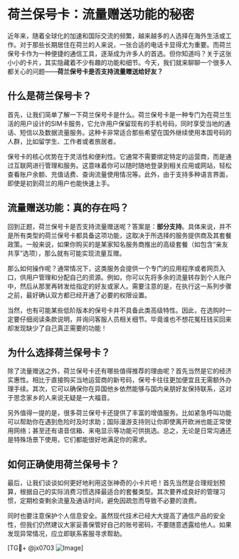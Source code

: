 # 荷兰保号卡：流量赠送功能的秘密

近年来，随着全球化的加速和国际交流的频繁，越来越多的人选择在海外生活或工作。对于那些长期居住在荷兰的人来说，一张合适的电话卡显得尤为重要。而荷兰保号卡作为一种便捷的通信工具，逐渐成为许多人的首选。但你知道吗？关于这张小小的卡片，其实隐藏着不少有趣的功能和细节。今天，我们就来聊聊一个很多人都关心的问题——**荷兰保号卡是否支持流量赠送给好友？**

## 什么是荷兰保号卡？

首先，让我们简单了解一下荷兰保号卡是什么。荷兰保号卡是一种专门为在荷兰生活的用户设计的SIM卡服务，它允许用户保留现有的手机号码，同时享受当地的通话、短信以及数据流量服务。这种卡非常适合那些希望在国外继续使用本国号码的人群，比如留学生、工作者或者旅居者。

保号卡的核心优势在于灵活性和便利性。它通常不需要绑定特定的运营商，而是通过互联网进行管理和服务。这意味着你可以随时随地登录到相关应用或网站，轻松查看账户余额、充值话费、查询流量使用情况等。此外，由于支持多种语言界面，即使是初到荷兰的用户也能快速上手。

## 流量赠送功能：真的存在吗？

回到正题，荷兰保号卡是否支持流量赠送呢？答案是：**部分支持**。具体来说，并不是所有类型的荷兰保号卡都具备这项功能，这取决于所选择的服务提供商及其套餐政策。一般来说，如果你购买的是某家知名服务商推出的高级套餐（如包含“亲友共享”选项），那么就有可能实现流量互赠。

那么如何操作呢？通常情况下，这类服务会提供一个专门的应用程序或者网页入口，供用户管理和分配自己的资源。例如，你可以先将多余的流量转存到个人账户中，然后从那里再转发给指定的好友或家人。需要注意的是，在执行这一系列步骤之前，最好确认双方都已经开通了必要的权限设置。

当然，也有可能某些低阶版本的保号卡并不具备此类高级特性。因此，在选购时一定要仔细阅读条款说明，并询问客服人员相关细节。毕竟谁也不想花冤枉钱买回来却发现缺少了自己真正需要的功能！

## 为什么选择荷兰保号卡？

除了流量赠送之外，荷兰保号卡还有哪些值得推荐的理由呢？首先当然是它的经济实惠性。相比于直接购买当地运营商的新号码，保号卡往往更加便宜且无需额外办理手续。其次，它可以确保你在异国他乡依然能够与国内亲朋好友保持联系，这对于思念家乡的人来说无疑是一大福音。

另外值得一提的是，很多荷兰保号卡还提供了丰富的增值服务。比如紧急呼叫功能可以帮助你在遇到危险时及时求助；国际漫游支持则让你即使离开欧洲也能正常使用网络；甚至还有语音信箱、来电显示等功能可供挑选。总之，无论是日常沟通还是特殊场景下使用，它们都能很好地满足你的需求。

## 如何正确使用荷兰保号卡？

最后，让我们谈谈如何更好地利用这张神奇的小卡片吧！首先当然是合理规划预算，根据自己的实际消费习惯选择最适合的套餐类型。其次要养成良好的管理习惯，定期检查剩余流量及通话时间，避免因疏忽而导致不必要的浪费。

同时也要注意保护个人信息安全。虽然现代技术已经大大提高了通信产品的安全性，但我们仍然建议大家妥善保管好自己的账号密码，不要随意透露给他人。如果发现异常情况，应立即联系客服寻求帮助。

[TG💪+ @jx0703 ![Image](https://github.com/user-attachments/assets/dbca1d08-cadb-493c-b0ec-ad6f7a83f270)]